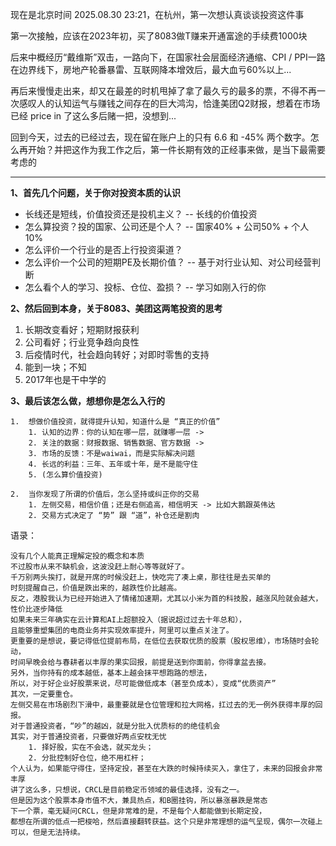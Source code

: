 
现在是北京时间 2025.08.30 23:21，在杭州，第一次想认真谈谈投资这件事

第一次接触，应该在2023年初，买了8083做T赚来开通富途的手续费1000块

后来中概经历“戴维斯”双击，一路向下，在国家社会层面经济通缩、CPI / PPI一路在边界线下，房地产轮番暴雷、互联网降本增效后，最大血亏60%以上...

再后来慢慢走出来，却又在最差的时机甩掉了拿了最久亏的最多的票，不得不再一次感叹人的认知运气与赚钱之间存在的巨大鸿沟，恰逢美团Q2财报，想着在市场已经 price in 了这么多后赌一把，没想到...

回到今天，过去的已经过去，现在留在账户上的只有 6.6 和 -45% 两个数字。怎么再开始？并把这作为我工作之后，第一件长期有效的正经事来做，是当下最需要考虑的


----- 


**1、首先几个问题，关于你对投资本质的认识**

-  长线还是短线，价值投资还是投机主义？ -- 长线的价值投资
-  怎么算投资？投的国家、公司还是个人？ -- 国家40% + 公司50% + 个人10%
-  怎么评价一个行业的是否上行投资渠道？
-  怎么评价一个公司的短期PE及长期价值？ -- 基于对行业认知、对公司经营判断
-  怎么看个人的学习、投标、仓位、盈损？  -- 学习如刚入行的你


**2、然后回到本身，关于8083、美团这两笔投资的思考**

1.  长期改变看好；短期财报获利
2.  公司看好；行业竞争趋向良性
3.  后疫情时代，社会趋向转好；对即时零售的支持
4.  能到一块；不知
5.  2017年也是干中学的


**3、最后该怎么做，想想你是怎么入行的**

	1.  想做价值投资，就得提升认知，知道什么是 “真正的价值”
		1. 认知的边界：你的认知在哪一层，就赚哪一层 -> 
		2. 关注的数据：财报数据、销售数据、官方数据 -> 
		3. 市场的反馈：不是waiwai，而是实际解决问题
		4. 长远的利益：三年、五年或十年，是不是能守住
		5. (怎么算价值投资)
		   
	2.  当你发现了所谓的价值后，怎么坚持或纠正你的交易
		1. 左侧交易，相信价值；还是右侧追高，相信明天 -> 比如大鹅跟英伟达
		2. 交易方式决定了 “势” 跟 “道”，补仓还是割肉






语录：

	没有几个人能真正理解定投的概念和本质
	不过股市从来不缺机会，这波没赶上耐心等等就好了。
	千万别两头挨打，就是开席的时候没赶上，快吃完了凑上桌，那往往是去买单的
	时刻提醒自己，价值是跌出来的，越跌性价比越高。
	反之，港股我认为已经开始进入了情绪加速期，尤其以小米为首的科技股，越涨风险就会越大，性价比逐步降低
	如果未来三年确实在云计算和AI上超额投入（据说超过过去十年总和），
	且能够重塑集团的电商业务并实现效率提升，阿里可以重点关注了。
	更重要的是想说，要记得低位提前布局，在低位去获取优质的股票（股权思维），市场随时会轮动，
	时间早晚会给与春耕者以丰厚的果实回报，前提是送到你面前，你得拿盆去接。
	另外，当你持有的成本越低，基本上越会抹平想跑路的想法，
	所以，对于好企业好股票来说，尽可能做低成本（甚至负成本），变成“优质资产”
	其次，一定要重仓。
	左侧交易在市场剧烈下滑中，最重要就是仓位管理和拉大网格，扛过去的无一例外获得丰厚的回报。
	对于普通投资者，“吵”的越凶，就是分批入优质标的的绝佳机会
	其实，对于普通投资者，只要做好两点安枕无忧
		1. 择好股，实在不会选，就买龙头；
		2. 分批控制好仓位，绝不用杠杆；
	个人认为，如果能守得住，坚持定投，甚至在大跌的时候持续买入，拿住了，未来的回报会非常丰厚
	讲了这么多，只想说，CRCL是目前稳定币领域的最佳选择，没有之一。
	但是因为这个股票本身市值不大，兼具热点，和B圈挂钩，所以暴涨暴跌是常态
	下一个票，毫无疑问CRCL，但是非常难的是，不是每个人都能做到长期定投，
	都想在所谓的低点一把梭哈，然后直接翻转获益。这个只是非常理想的运气呈现，偶尔一次碰上可以，但是无法持续。
